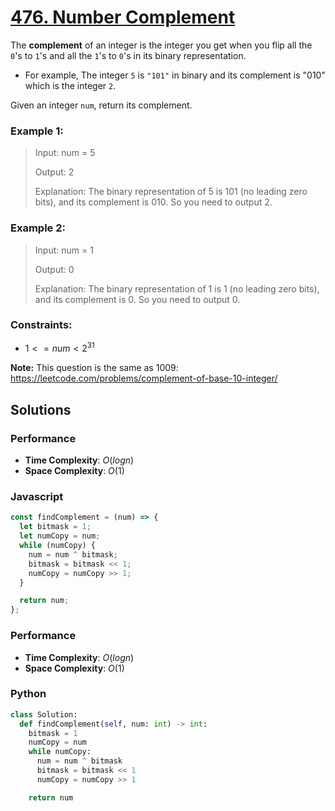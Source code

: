 # [476. Number Complement](https://leetcode.com/problems/number-complement/description/)

The **complement** of an integer is the integer you get when you flip all the `0`'s to `1`'s and all the `1`'s to `0`'s in its binary representation.

- For example, The integer `5` is `"101"` in binary and its complement is "010" which is the integer `2`.

Given an integer `num`, return its complement.

 
### Example 1:
> Input: num = 5
>
> Output: 2
>
> Explanation: The binary representation of 5 is 101 (no leading zero bits), and its complement is 010. So you need to output 2.


### Example 2:
> Input: num = 1
>
> Output: 0
>
> Explanation: The binary representation of 1 is 1 (no leading zero bits), and its complement is 0. So you need to output 0.
 

### Constraints:
- $1 <= num < 2^{31}$
 

**Note:** This question is the same as 1009: https://leetcode.com/problems/complement-of-base-10-integer/


## Solutions

### Performance

- **Time Complexity**: $O(log n)$
- **Space Complexity**: $O(1)$

### Javascript
```javascript
const findComplement = (num) => {
  let bitmask = 1;
  let numCopy = num;
  while (numCopy) {
    num = num ^ bitmask;
    bitmask = bitmask << 1;
    numCopy = numCopy >> 1;
  }

  return num;
};
```

### Performance

- **Time Complexity**: $O(log n)$
- **Space Complexity**: $O(1)$

### Python
```python
class Solution:
  def findComplement(self, num: int) -> int:
    bitmask = 1
    numCopy = num
    while numCopy:
      num = num ^ bitmask
      bitmask = bitmask << 1
      numCopy = numCopy >> 1

    return num
```